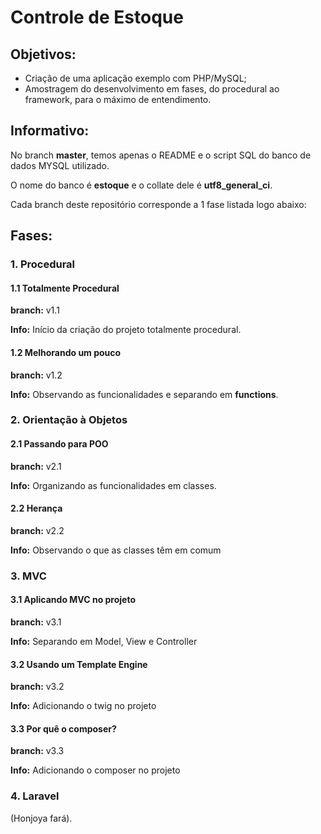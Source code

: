 # Controle de Estoque

## Objetivos:

* Criação de uma aplicação exemplo com PHP/MySQL; 
* Amostragem do desenvolvimento em fases, do procedural ao framework, para o máximo de entendimento.

## Informativo:

No branch **master**, temos apenas o README e o script SQL do banco de dados MYSQL utilizado. 

O nome do banco é **estoque** e o collate dele é **utf8_general_ci**.

Cada branch deste repositório corresponde a 1 fase listada logo abaixo:

## Fases:

### 1. Procedural

#### 1.1 Totalmente Procedural

**branch:** v1.1

**Info:** Início da criação do projeto totalmente procedural.

#### 1.2 Melhorando um pouco

**branch:** v1.2

**Info:** Observando as funcionalidades e separando em **functions**.

### 2. Orientação à Objetos

#### 2.1 Passando para POO

**branch:** v2.1

**Info:** Organizando as funcionalidades em classes.

#### 2.2 Herança

**branch:** v2.2

**Info:** Observando o que as classes têm em comum

### 3. MVC

#### 3.1 Aplicando MVC no projeto

**branch:** v3.1

**Info:** Separando em Model, View e Controller

#### 3.2 Usando um Template Engine

**branch:** v3.2

**Info:** Adicionando o twig no projeto

#### 3.3 Por quê o composer?

**branch:** v3.3

**Info:** Adicionando o composer no projeto

### 4. Laravel

(Honjoya fará).